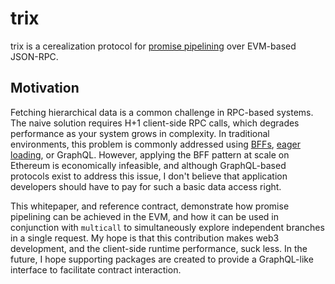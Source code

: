 # trix
trix is a cerealization protocol for [promise pipelining](http://www.erights.org/elib/distrib/pipeline.html) over EVM-based JSON-RPC. 

## Motivation

Fetching hierarchical data is a common challenge in RPC-based systems. The naive solution requires H+1 client-side RPC calls, which degrades performance as your system grows in complexity. In traditional environments, this problem is commonly addressed using [BFFs](https://learn.microsoft.com/en-us/azure/architecture/patterns/backends-for-frontends), [eager loading](https://laraveljsonapi.io/docs/1.0/schemas/eager-loading.html), or GraphQL. However, applying the BFF pattern at scale on Ethereum is economically infeasible, and although GraphQL-based protocols exist to address this issue, I don't believe that application developers should have to pay for such a basic data access right.

This whitepaper, and reference contract, demonstrate how promise pipelining can be achieved in the EVM, and how it can be used in conjunction with `multicall` to simultaneously explore independent branches in a single request. My hope is that this contribution makes web3 development, and the client-side runtime performance, suck less. In the future, I hope supporting packages are created to provide a GraphQL-like interface to facilitate contract interaction.
